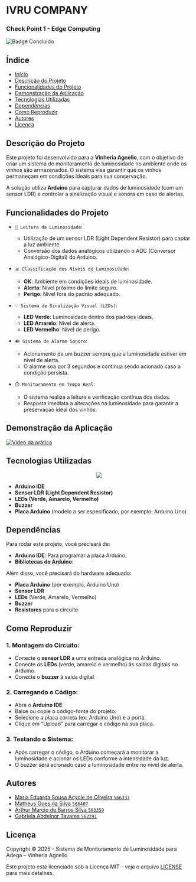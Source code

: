 # IVRU COMPANY
### Check Point 1 - Edge Computing

![Badge Concluido](http://img.shields.io/static/v1?label=STATUS&message=CONCLUIDO&color=GREEN&style=for-the-badge)

## Índice

* [Início](#ivru-company)
* [Descrição do Projeto](#descrição-do-projeto)
* [Funcionalidades do Projeto](#funcionalidades-do-projeto)
* [Demonstração da Aplicação](#demonstração-da-aplicação)
* [Tecnologias Utilizadas](#tecnologias-utilizadas)
* [Dependências](#dependências)
* [Como Reproduzir](#como-reproduzir)
* [Autores](#autores)
* [Licença](#licença)

## Descrição do Projeto

Este projeto foi desenvolvido para a **Vinheria Agnello**, com o objetivo de criar um sistema de monitoramento de luminosidade no ambiente onde os vinhos são armazenados. O sistema visa garantir que os vinhos permaneçam em condições ideais para sua conservação.

A solução utiliza **Arduino** para capturar dados de luminosidade (com um sensor LDR) e controlar a sinalização visual e sonora em caso de alertas.

## Funcionalidades do Projeto

- `📡 Leitura da Luminosidade`:
  - Utilização de um sensor LDR (Light Dependent Resistor) para captar a luz ambiente.
  - Conversão dos dados analógicos utilizando o ADC (Conversor Analógico-Digital) do Arduino.

- `📊 Classificação dos Níveis de Luminosidade`:
  - **OK**: Ambiente em condições ideais de luminosidade.
  - **Alerta**: Nível próximo do limite seguro.
  - **Perigo**: Nível fora do padrão adequado.

- `💡 Sistema de Sinalização Visual (LEDs)`:
  - **LED Verde**: Luminosidade dentro dos padrões ideais.
  - **LED Amarelo**: Nível de alerta.
  - **LED Vermelho**: Nível de perigo.

- `🔊 Sistema de Alarme Sonoro`:
  - Acionamento de um buzzer sempre que a luminosidade estiver em nível de alerta.
  - O alarme soa por 3 segundos e continua sendo acionado caso a condição persista.

- `⏱️ Monitoramento em Tempo Real`:
  - O sistema realiza a leitura e verificação contínua dos dados.
  - Resposta imediata a alterações na luminosidade para garantir a preservação ideal dos vinhos.

## Demonstração da Aplicação

[![Video da prática](https://img.youtube.com/vi/bMINbjy88VI/0.jpg)](https://www.youtube.com/watch?v=bMINbjy88VI)

## Tecnologias Utilizadas

<p align="center">
  <img src="https://img.shields.io/static/v1?label=&message=ARDUINO&color=blue&style=for-the-badge&logo=ARDUINO"/>
</p>

- **Arduino IDE**
- **Sensor LDR (Light Dependent Resistor)**
- **LEDs (Verde, Amarelo, Vermelho)**
- **Buzzer**
- **Placa Arduino** (modelo a ser especificado, por exemplo: Arduino Uno)

## Dependências

Para rodar este projeto, você precisará de:

- **Arduino IDE**: Para programar a placa Arduino.
- **Bibliotecas do Arduino**:

Além disso, você precisará do hardware adequado:

- **Placa Arduino** (por exemplo, Arduino Uno)
- **Sensor LDR**
- **LEDs** (Verde, Amarelo, Vermelho)
- **Buzzer**
- **Resistores** para o circuito

## Como Reproduzir

### 1. **Montagem do Circuito**:
   - Conecte o **sensor LDR** a uma entrada analógica no Arduino.
   - Conecte os **LEDs** (verde, amarelo e vermelho) às saídas digitais no Arduino.
   - Conecte o **buzzer** à saída digital.

### 2. **Carregando o Código**:
   - Abra o **Arduino IDE**.
   - Baixe ou copie o código-fonte do projeto.
   - Selecione a placa correta (ex: Arduino Uno) e a porta.
   - Clique em "Upload" para carregar o código na sua placa.

### 3. **Testando o Sistema**:
   - Após carregar o código, o Arduino começará a monitorar a luminosidade e acionar os LEDs conforme a intensidade da luz.
   - O buzzer será acionado caso a luminosidade entre no nível de alerta.

## Autores

- [Maria Eduarda Sousa Acyole de Oliveira `566337`](https://github.com/MariaEduardaAcyole)
- [Matheus Goes da Silva `566407`](https://github.com/Goes1404)
- [Arthur Marcio de Barros Silva `563359`](https://github.com/TutuMbs)
- [Gabriela Abdelnor Tavares `562291`](https://github.com/GabihAbdTavares)

## Licença

Copyright :copyright: 2025 - Sistema de Monitoramento de Luminosidade para Adega – Vinheria Agnello

Este projeto está licenciado sob a Licença MIT - veja o arquivo [LICENSE](LICENSE) para mais detalhes.
